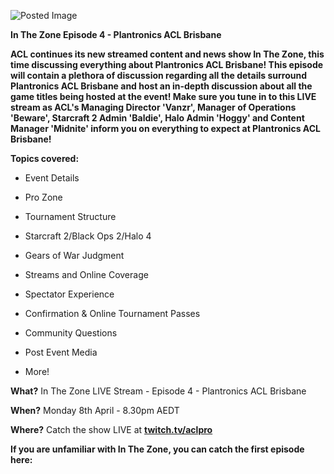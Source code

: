 ![Posted Image](https://trello-attachments.s3.amazonaws.com/50b6b8dee3012f864d002958/50fd0ceb0ead457f41005995/bde71a7b994fe528ecaead1a3455c59b/In_The_Zone_643_x_250_Logo_Only.png)





**In The Zone Episode 4 - Plantronics ACL Brisbane**






**ACL continues its new streamed content and news show In The Zone, this time discussing everything about 
**Plantronics ACL Brisbane!**
 This episode will contain a plethora of discussion regarding all the details surround Plantronics ACL Brisbane and host an in-depth discussion about all the game titles being hosted at the event! Make sure you tune in to this LIVE stream as ACL's Managing Director 'Vanzr', Manager of Operations 'Beware', Starcraft 2 Admin 'Baldie', Halo Admin 'Hoggy' and Content Manager 'Midnite' inform you on everything to expect at Plantronics ACL Brisbane!**





**Topics covered:**





- Event Details


- Pro Zone


- Tournament Structure


- Starcraft 2/Black Ops 2/Halo 4


- Gears of War Judgment


- Streams and Online Coverage


- Spectator Experience


- Confirmation & Online Tournament Passes


- Community Questions


- Post Event Media


+ More!






**What?**
 In The Zone LIVE Stream - Episode 4 - Plantronics ACL Brisbane



**When?**
 Monday 8th April - 8.30pm AEDT



**Where?**
 Catch the show LIVE at 
[**twitch.tv/aclpro**](http://www.twitch.tv/aclpro)











**If you are unfamiliar with In The Zone, you can catch the first episode here:**